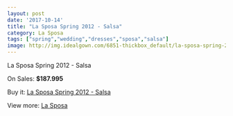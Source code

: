 ```yaml
---
layout: post
date: '2017-10-14'
title: "La Sposa Spring 2012 - Salsa"
category: La Sposa
tags: ["spring","wedding","dresses","sposa","salsa"]
image: http://img.idealgown.com/6851-thickbox_default/la-sposa-spring-2012-salsa.jpg
---
```

La Sposa Spring 2012 - Salsa

On Sales: **$187.995**
<a href="https://www.idealgown.com/en/la-sposa/2936-la-sposa-spring-2012-salsa.html"><amp-img layout="responsive" width="600" height="600" src="//img.idealgown.com/6851-thickbox_default/la-sposa-spring-2012-salsa.jpg" alt="La Sposa Spring 2012 - Salsa 0" /></a>
<a href="https://www.idealgown.com/en/la-sposa/2936-la-sposa-spring-2012-salsa.html"><amp-img layout="responsive" width="600" height="600" src="//img.idealgown.com/6853-thickbox_default/la-sposa-spring-2012-salsa.jpg" alt="La Sposa Spring 2012 - Salsa 1" /></a>
<a href="https://www.idealgown.com/en/la-sposa/2936-la-sposa-spring-2012-salsa.html"><amp-img layout="responsive" width="600" height="600" src="//img.idealgown.com/6852-thickbox_default/la-sposa-spring-2012-salsa.jpg" alt="La Sposa Spring 2012 - Salsa 2" /></a>

Buy it: [La Sposa Spring 2012 - Salsa](https://www.idealgown.com/en/la-sposa/2936-la-sposa-spring-2012-salsa.html "La Sposa Spring 2012 - Salsa")

View more: [La Sposa](https://www.idealgown.com/en/35-la-sposa "La Sposa")
